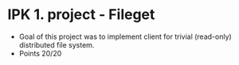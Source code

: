 # IPK 1. project - Fileget
- Goal of this project was to implement client for trivial (read-only) distributed file system.
- Points 20/20
